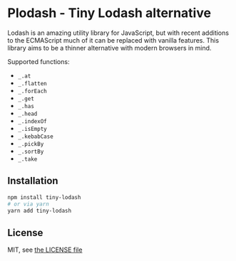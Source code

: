# Plodash - Tiny Lodash alternative

Lodash is an amazing utility library for JavaScript, but with recent additions to the ECMAScript much of it can be replaced with vanilla features. This library aims to be a thinner alternative with modern browsers in mind.

Supported functions:

- `_.at`
- `_.flatten`
- `_.forEach`
- `_.get`
- `_.has`
- `_.head`
- `_.indexOf`
- `_.isEmpty`
- `_.kebabCase`
- `_.pickBy`
- `_.sortBy`
- `_.take`

## Installation

```bash
npm install tiny-lodash
# or via yarn
yarn add tiny-lodash
```

## License

MIT, see [the LICENSE file](./LICENSE)
